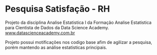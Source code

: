 # Pesquisa Satisfação - RH
Projeto da disciplina Analise Estatistica I da Formação Analise Estatistica para Cientista de Dados da Data Science Academy.
www.datascienceacademy.com.br

Projeto possui motificações nos codigo base afim de agilizar a pesquisa, porém mantendo as análise estatisticas principais.

